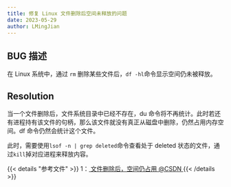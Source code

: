 ```yaml
---
title: 修复 Linux 文件删除后空间未释放的问题
date: 2023-05-29
author: LMingJian
---
```


## BUG 描述

在 Linux 系统中，通过 `rm` 删除某些文件后，`df -hl`命令显示空间仍未被释放。

## Resolution

当一个文件删除后，文件系统目录中已经不存在，du 命令将不再统计。此时若还有进程持有该文件的句柄，那么该文件就没有真正从磁盘中删除，仍然占用内存空间。df 命令仍然会统计这个文件。

此时，需要使用`lsof -n | grep deleted`命令查看处于 deleted 状态的文件，通过`kill`掉对应进程来释放内容。

{{< details "参考文件" >}} 
1：[ 文件删除后，空间仍占用 @CSDN ](https://blog.csdn.net/weixin_44052055/article/details/105461148)
{{< /details >}}

